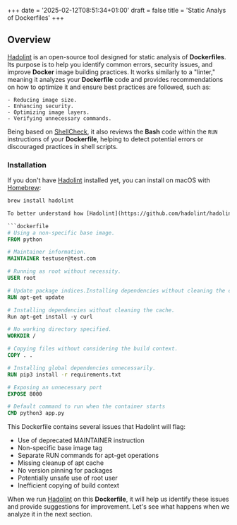 +++
date = '2025-02-12T08:51:34+01:00'
draft = false
title = 'Static Analys of Dockerfiles'
+++

## Overview

[Hadolint](https://github.com/hadolint/hadolint) is an open-source tool designed for static analysis of **Dockerfiles**. Its purpose is to help you identify common errors, security issues, and improve **Docker** image building practices. It works similarly to a "linter," meaning it analyzes your **Dockerfile** code and provides recommendations on how to optimize it and ensure best practices are followed, such as:

    - Reducing image size.
    - Enhancing security.
    - Optimizing image layers.
    - Verifying unnecessary commands.

Being based on [ShellCheck](https://www.shellcheck.net/), it also reviews the **Bash** code within the ```RUN``` instructions of your **Dockerfile**, helping to detect potential errors or discouraged practices in shell scripts.

### Installation

If you don't have [Hadolint](https://github.com/hadolint/hadolint) installed yet, you can install on macOS with [Homebrew](https://brew.sh/):

```bash
brew install hadolint
```


```Dockerfile
To better understand how [Hadolint](https://github.com/hadolint/hadolint) works, let's create a **Dockerfile** that contains several common issues and anti-patterns. This example deliberately includes problems that [Hadolint](https://github.com/hadolint/hadolint) will detect:

```dockerfile
# Using a non-specific base image.
FROM python

# Maintainer information.
MAINTAINER testuser@test.com

# Running as root without necessity.
USER root

# Update package indices.Installing dependencies without cleaning the cache.
RUN apt-get update

# Installing dependencies without cleaning the cache.
Run apt-get install -y curl

# No working directory specified.
WORKDIR /

# Copying files without considering the build context.
COPY . .

# Installing global dependencies unnecessarily.
RUN pip3 install -r requirements.txt

# Exposing an unnecessary port
EXPOSE 8000

# Default command to run when the container starts
CMD python3 app.py
```

This Dockerfile contains several issues that Hadolint will flag:

- Use of deprecated MAINTAINER instruction
- Non-specific base image tag
- Separate RUN commands for apt-get operations
- Missing cleanup of apt cache
- No version pinning for packages
- Potentially unsafe use of root user
- Inefficient copying of build context

When we run [Hadolint](https://github.com/hadolint/hadolint) on this **Dockerfile**, it will help us identify these issues and provide suggestions for improvement. Let's see what happens when we analyze it in the next section.
